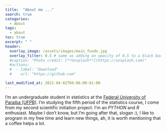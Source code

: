 ```yaml
---
title:  "About me ..."
search: true
categories: 
  - About
tags:
  - about
toc: true
excerpt: " "
header:
  overlay_image: /assets/images/main_fundo.jpg
  overlay_filter: 0.5 # same as adding an opacity of 0.5 to a black background
  #caption: "Photo credit: [**Unsplash**](https://unsplash.com)"
  #actions:
  #  - label: "Download"
  #    url: "https://github.com"

last_modified_at: 2021-04-02T08:06:00-01:00
---
```


I’m an undergraduate student in statistics at the [Federal University of Paraiba (UFPB)](https://www.ufpb.br/). I’m studying the fifth period of the statistics course, I come from my second scientific initiation project. I'm an *PYTHON* and *R* enthusiast. Maybe I don’t know, but I’m going after that, slogan :), I like to program in my free time and learn new things, ah, it is worth mentioning that a coffee helps a lot.